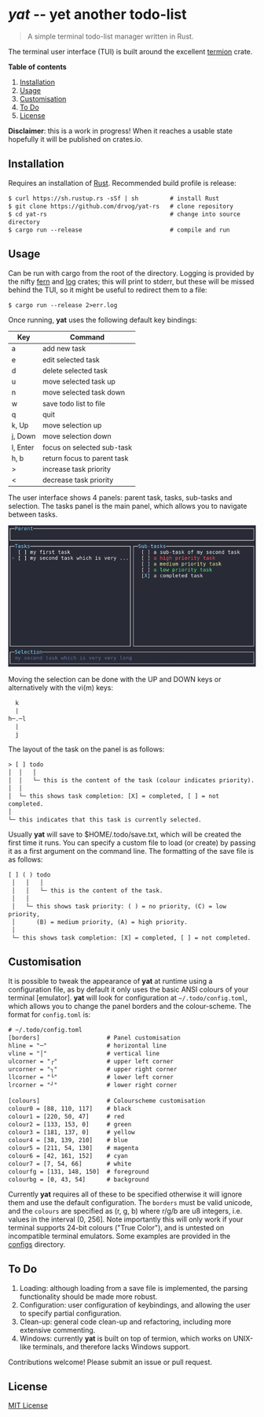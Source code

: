 # *yat* -- yet another todo-list
>A simple terminal todo-list manager written in Rust. 

The terminal user interface (TUI) is built around the excellent [termion](https://crates.io/crates/termion) crate.

**Table of contents**
1. [Installation](#installation)
2. [Usage](#usage)
3. [Customisation](#customisation)
4. [To Do](#to-do)
5. [License](#license)

**Disclaimer**: this is a work in progress! When it reaches a usable state hopefully it will be published on crates.io.

<a name="installation"></a>
## Installation
Requires an installation of [Rust](https://www.rust-lang.org/tools/install). Recommended build profile is release:
    
    $ curl https://sh.rustup.rs -sSf | sh         # install Rust
    $ git clone https://github.com/drvog/yat-rs   # clone repository
    $ cd yat-rs                                   # change into source directory
    $ cargo run --release                         # compile and run

<a name="usage"></a>
## Usage
Can be run with cargo from the root of the directory. Logging is provided by the nifty [fern](https://crates.io/crates/fern) and [log](https://crates.io/crates/log) crates; this will print to stderr, but these will be missed behind the TUI, so it might be useful to redirect them to a file:

    $ cargo run --release 2>err.log

Once running, **yat** uses the following default key bindings:

|Key      | Command                     |
|---------|-----------------------------|
|a        | add new task                |
|e        | edit selected task          |
|d        | delete selected task        |
|u        | move selected task up       |
|n        | move selected task down     |
|w        | save todo list to file      |
|q        | quit                        |
|k, Up    | move selection up           |
|j, Down  | move selection down         |
|l, Enter | focus on selected sub-task  |
|h, b     | return focus to parent task |
|>        | increase task priority      |
|<        | decrease task priority      |

The user interface shows 4 panels: parent task, tasks, sub-tasks and selection. The tasks panel is the main panel, which allows you to navigate between tasks.

![Screenshot](screenshot.png)

Moving the selection can be done with the UP and DOWN keys or alternatively with the vi(m) keys:

      k
      |
    h─.─l
      |
      j

The layout of the task on the panel is as follows:

    > [ ] todo
    │  │   │         
    │  │   └─ this is the content of the task (colour indicates priority).
    │  │
    │  └─ this shows task completion: [X] = completed, [ ] = not completed.
    │
    └─ this indicates that this task is currently selected.

Usually **yat** will save to $HOME/.todo/save.txt, which will be created the first time it runs. You can specify a custom file to load (or create) by passing it as a first argument on the command line. The formatting of the save file is as follows:

    [ ] ( ) todo
     │   │   │         
     │   │   └─ this is the content of the task.
     │   │
     │   └─ this shows task priority: ( ) = no priority, (C) = low priority,
     │      (B) = medium priority, (A) = high priority.
     │
     └─ this shows task completion: [X] = completed, [ ] = not completed. 

<a name="customisation"></a>
## Customisation
It is possible to tweak the appearance of **yat** at runtime using a configuration file, as by default it only uses the basic ANSI colours of your terminal [emulator]. **yat** will look for configuration at `~/.todo/config.toml`, which allows you to change the panel borders and the colour-scheme. The format for `config.toml` is:

    # ~/.todo/config.toml
    [borders]                   # Panel customisation
    hline = "─"                 # horizontal line
    vline = "│"                 # vertical line
    ulcorner = "┌"              # upper left corner
    urcorner = "┐"              # upper right corner
    llcorner = "└"              # lower left corner
    lrcorner = "┘"              # lower right corner

    [colours]                   # Colourscheme customisation
    colour0 = [88, 110, 117]    # black
    colour1 = [220, 50, 47]     # red
    colour2 = [133, 153, 0]     # green 
    colour3 = [181, 137, 0]     # yellow
    colour4 = [38, 139, 210]    # blue
    colour5 = [211, 54, 130]    # magenta
    colour6 = [42, 161, 152]    # cyan
    colour7 = [7, 54, 66]       # white
    colourfg = [131, 148, 150]  # foreground
    colourbg = [0, 43, 54]      # background

Currently **yat** requires all of these to be specified otherwise it will ignore them and use the default configuration. The `borders` must be valid unicode, and the `colours` are specified as (r, g, b) where r/g/b are u8 integers, i.e. values in the interval (0, 256]. Note importantly this will only work if your terminal supports 24-bit colours ("True Color"), and is untested on incompatible terminal emulators. Some examples are provided in the [configs](configs) directory.

<a name="to-do"></a>
## To Do
1. Loading: although loading from a save file is implemented, the parsing functionality should be made more robust.
2. Configuration: user configuration of keybindings, and allowing the user to specify partial configuration.
3. Clean-up: general code clean-up and refactoring, including more extensive commenting.
4. Windows: currently **yat** is built on top of termion, which works on UNIX-like terminals, and therefore lacks Windows support.

Contributions welcome! Please submit an issue or pull request.

<a name="license"></a>
## License

[MIT License](LICENSE)
